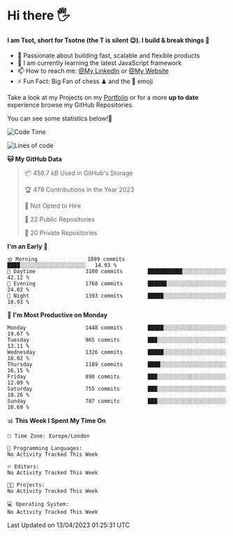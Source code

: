 # Hi there :raised_hand_with_fingers_splayed:
#### I am Tsot, short for Tsotne (the T is silent :wink:). I build & break things :space_invader:
- :telescope: Passionate about building fast, scalable and flexible products
- :seedling: I am currently learning the latest JavaScript framework 
- :mailbox: How to reach me: [@My LinkedIn](https://www.linkedin.com/in/tsotne-gvadzabia/) or [@My Website](https://tsotne.co.uk/contact)
- :zap: Fun Fact: Big Fan of chess ♟ and the 👾 emoji

Take a look at my Projects on my [Portfolio](https://tsotne.co.uk/) or for a more **up to date** experience browse my GitHub Repositories.

You can see some statistics below!:space_invader:
<!--START_SECTION:waka-->
![Code Time](http://img.shields.io/badge/Code%20Time-761%20hrs%202%20mins-blue)

![Lines of code](https://img.shields.io/badge/From%20Hello%20World%20I%27ve%20Written-4.5%20million%20lines%20of%20code-blue)

**🐱 My GitHub Data** 

> 📦 456.7 kB Used in GitHub's Storage 
 > 
> 🏆 478 Contributions in the Year 2023
 > 
> 🚫 Not Opted to Hire
 > 
> 📜 22 Public Repositories 
 > 
> 🔑 20 Private Repositories 
 > 
**I'm an Early 🐤** 

```text
🌞 Morning                1099 commits        ████░░░░░░░░░░░░░░░░░░░░░   14.93 % 
🌆 Daytime                3100 commits        ███████████░░░░░░░░░░░░░░   42.12 % 
🌃 Evening                1768 commits        ██████░░░░░░░░░░░░░░░░░░░   24.02 % 
🌙 Night                  1393 commits        █████░░░░░░░░░░░░░░░░░░░░   18.93 % 
```
📅 **I'm Most Productive on Monday** 

```text
Monday                   1448 commits        █████░░░░░░░░░░░░░░░░░░░░   19.67 % 
Tuesday                  965 commits         ███░░░░░░░░░░░░░░░░░░░░░░   13.11 % 
Wednesday                1326 commits        █████░░░░░░░░░░░░░░░░░░░░   18.02 % 
Thursday                 1189 commits        ████░░░░░░░░░░░░░░░░░░░░░   16.15 % 
Friday                   890 commits         ███░░░░░░░░░░░░░░░░░░░░░░   12.09 % 
Saturday                 755 commits         ███░░░░░░░░░░░░░░░░░░░░░░   10.26 % 
Sunday                   787 commits         ███░░░░░░░░░░░░░░░░░░░░░░   10.69 % 
```


📊 **This Week I Spent My Time On** 

```text
🕑︎ Time Zone: Europe/London

💬 Programming Languages: 
No Activity Tracked This Week

🔥 Editors: 
No Activity Tracked This Week

🐱‍💻 Projects: 
No Activity Tracked This Week

💻 Operating System: 
No Activity Tracked This Week
```


 Last Updated on 13/04/2023 01:25:31 UTC
<!--END_SECTION:waka-->
